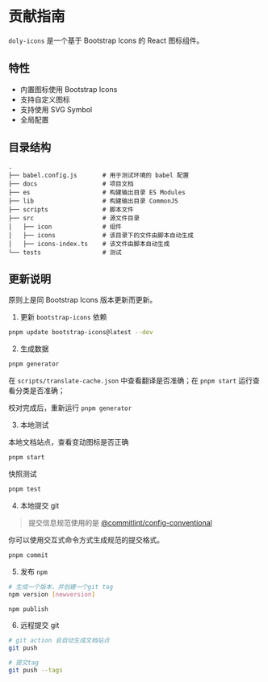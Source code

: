 # 贡献指南

`doly-icons` 是一个基于 Bootstrap Icons 的 React 图标组件。

## 特性

- 内置图标使用 Bootstrap Icons
- 支持自定义图标
- 支持使用 SVG Symbol
- 全局配置

## 目录结构

```text
.
├── babel.config.js       # 用于测试环境的 babel 配置
├── docs                  # 项目文档
├── es                    # 构建输出目录 ES Modules
├── lib                   # 构建输出目录 CommonJS
├── scripts               # 脚本文件
├── src                   # 源文件目录
│   ├── icon              # 组件
│   ├── icons             # 该目录下的文件由脚本自动生成
│   ├── icons-index.ts    # 该文件由脚本自动生成
└── tests                 # 测试
```

## 更新说明

原则上是同 Bootstrap Icons 版本更新而更新。

1. 更新 `bootstrap-icons` 依赖

```bash
pnpm update bootstrap-icons@latest --dev
```

2. 生成数据

```bash
pnpm generator
```

在 `scripts/translate-cache.json` 中查看翻译是否准确；在 `pnpm start` 运行查看分类是否准确；

校对完成后，重新运行 `pnpm generator`

3. 本地测试

本地文档站点，查看变动图标是否正确

```bash
pnpm start
```

快照测试

```bash
pnpm test
```

4. 本地提交 git

> 提交信息规范使用的是 [@commitlint/config-conventional](https://github.com/conventional-changelog/commitlint/tree/master/@commitlint/config-conventional)

你可以使用交互式命令方式生成规范的提交格式。

```bash
pnpm commit
```

5. 发布 `npm`

```bash
# 生成一个版本，并创建一个git tag
npm version [newversion]

npm publish
```

6. 远程提交 git

```bash
# git action 会自动生成文档站点
git push

# 提交tag
git push --tags
```
